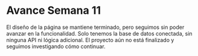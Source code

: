 # Avance Semana 11

El diseño de la página se mantiene terminado, pero seguimos sin poder avanzar en la funcionalidad. Solo tenemos la base de datos conectada, sin ninguna API ni lógica adicional. El proyecto aún no está finalizado y seguimos investigando cómo continuar.